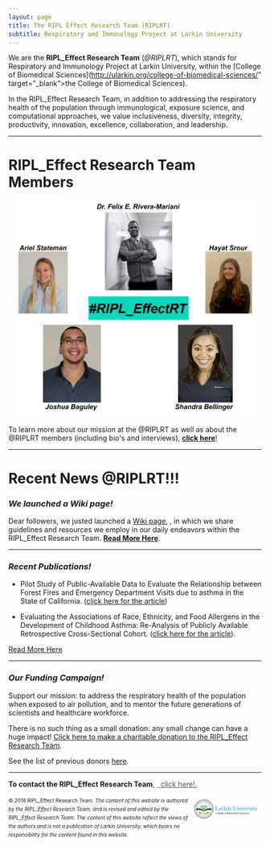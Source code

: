 ```yaml
---
layout: page
title: The RIPL Effect Research Team (RIPLRT)
subtitle: Respiratory and Immunology Project at Larkin University
---
```


We are the **RIPL_Effect Research Team** (*@RIPLRT*), which stands for Respiratory and Immunology Project at Larkin University, within the [College of Biomedical Sciences](http://ularkin.org/college-of-biomedical-sciences/" target="_blank">the College of Biomedical Sciences). 

In the RIPL_Effect Research Team, in addition to addressing the respiratory health of the population through immunological, exposure science, and computational approaches, we value inclusiveness, diversity, integrity, productivity, innovation, excellence, collaboration, and leadership.

---
# RIPL_Effect Research Team Members

<a href="https://www.riplrt.com/about/">
  <img src="/img/RIPL_EffectRT.png" alt="RIPL_Effect Research Team" class="inline"/>
</a>

To learn more about our mission at the @RIPLRT as well as about the @RIPLRT members (including bio's and interviews), [**click here**](https://www.riplrt.com/about)!

---
# Recent News @RIPLRT!!!

### *We launched a Wiki page!*

Dear followers, we justed launched a [Wiki page](https://wiki.riplrt.com), , in which we share guidelines and resources we employ in our daily endeavors within the RIPL_Effect Research Team. <b><a href="/blog" class="list-filter">Read More Here</a></b>.


---
### *Recent Publications!*
 
 - Pilot Study of Public-Available Data to Evaluate the Relationship between Forest Fires and Emergency Department Visits due to asthma in the State of California. (<a href="http://dx.doi.org/10.12688/f1000research.15839.1" target="_blank">click here for the article</a>)

- Evaluating the Associations of Race, Ethnicity, and Food Allergens in the Development of Childhood Asthma: Re-Analysis of Publicly Available Retrospective Cross-Sectional Cohort. (<a href="http://dx.doi.org/10.12688/f1000research.15831.1" target="_blank">click here for the article</a>).

<div class="list-filters">
  <a href="/blog" class="list-filter">Read More Here</a>
</div>

---
### *Our Funding Campaign!*

Support our mission: to address the respiratory health of the population when exposed to air pollution, and to mentor the future generations of scientists and healthcare workforce.

There is no such thing as a small donation: any small change can have a huge impact! <a href="https://www.gofundme.com/advocate-for-the-ripleffect?sharetype=teams&member=275308&rcid=r01-153687396981-61436b19e158485d&pc=ot_co_campmgmt_w" target="_blank">Click here to make a charitable donation to the RIPL_Effect Research Team</a>.

See the list of previous donors [here](https://www.riplrt.com/donors).


---
**To contact the RIPL_Effect Research Team**, 
<a href="mailto:contactus@riplrt.com" target="_blank" style="color:#515151;"><i class="fa fa-envelope" style="font-size:1em"></i> &nbsp; click here!.<br></a>

<a href="http://ularkin.org/college-of-biomedical-sciences/">
  <img src="/img/LU-Biomed-Logo-Horizontal-1.png" alt="College of Biomedical Sciences at Larkin University" align="right" style="width: 25%; height: 25%; margin:8px"/>
</a>

<font size="1">&#169; 2018 RIPL_Effect Research Team. <i>The content of this website is authored by the RIPL_Effect Research Team, and is revised and edited by the RIPL_Effect Research Team. The content of this website reflect the views of the authors and is not a publication of Larkin University, which bears no responsibility for the content found in this website</i>.</font>



